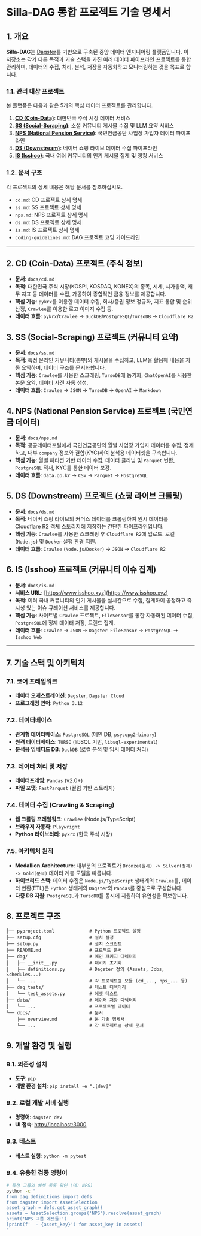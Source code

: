 # Silla-DAG 통합 프로젝트 기술 명세서

## 1. 개요

**Silla-DAG**는 [Dagster](https://dagster.io/)를 기반으로 구축된 중앙 데이터 엔지니어링 플랫폼입니다. 이 저장소는 각기 다른 목적과 기술 스택을 가진 여러 데이터 파이프라인 프로젝트를 통합 관리하며, 데이터의 수집, 처리, 분석, 저장을 자동화하고 모니터링하는 것을 목표로 합니다.

### 1.1. 관리 대상 프로젝트

본 플랫폼은 다음과 같은 5개의 핵심 데이터 프로젝트를 관리합니다.

1.  **[CD (Coin-Data)](#2-cd-coin-data-프로젝트-주식-정보)**: 대한민국 주식 시장 데이터 서비스
2.  **[SS (Social-Scraping)](#3-ss-social-scraping-프로젝트-커뮤니티-요약)**: 소셜 커뮤니티 게시물 수집 및 LLM 요약 서비스
3.  **[NPS (National Pension Service)](#4-nps-프로젝트-국민연금-데이터)**: 국민연금공단 사업장 가입자 데이터 파이프라인
4.  **[DS (Downstream)](#5-ds-downstream-프로젝트-쇼핑-라이브-크롤링)**: 네이버 쇼핑 라이브 데이터 수집 파이프라인
5.  **[IS (Isshoo)](#6-is-isshoo-프로젝트-커뮤니티-이슈-집계)**: 국내 여러 커뮤니티의 인기 게시물 집계 및 랭킹 서비스

### 1.2. 문서 구조

각 프로젝트의 상세 내용은 해당 문서를 참조하십시오.

-   `cd.md`: CD 프로젝트 상세 명세
-   `ss.md`: SS 프로젝트 상세 명세
-   `nps.md`: NPS 프로젝트 상세 명세
-   `ds.md`: DS 프로젝트 상세 명세
-   `is.md`: IS 프로젝트 상세 명세
-   `coding-guidelines.md`: DAG 프로젝트 코딩 가이드라인

---

## 2. CD (Coin-Data) 프로젝트 (주식 정보)

-   **문서**: `docs/cd.md`
-   **목적**: 대한민국 주식 시장(KOSPI, KOSDAQ, KONEX)의 종목, 시세, 시가총액, 재무 지표 등 데이터를 수집, 가공하여 종합적인 금융 정보를 제공합니다.
-   **핵심 기능**: `pykrx`를 이용한 데이터 수집, 회사/증권 정보 정규화, 지표 통합 및 순위 산정, `Crawlee`를 이용한 로고 이미지 수집 등.
-   **데이터 흐름**: `pykrx`/`Crawlee` → `DuckDB`/`PostgreSQL`/`TursoDB` → `Cloudflare R2`

## 3. SS (Social-Scraping) 프로젝트 (커뮤니티 요약)

-   **문서**: `docs/ss.md`
-   **목적**: 특정 온라인 커뮤니티(뽐뿌)의 게시물을 수집하고, LLM을 활용해 내용을 자동 요약하며, 데이터 구조를 문서화합니다.
-   **핵심 기능**: `Crawlee`를 사용한 스크래핑, `TursoDB`에 동기화, `ChatOpenAI`를 사용한 본문 요약, 데이터 사전 자동 생성.
-   **데이터 흐름**: `Crawlee` → `JSON` → `TursoDB` → `OpenAI` → `Markdown`

## 4. NPS (National Pension Service) 프로젝트 (국민연금 데이터)

-   **문서**: `docs/nps.md`
-   **목적**: 공공데이터포털에서 국민연금공단의 월별 사업장 가입자 데이터를 수집, 정제하고, 내부 `company` 정보와 결합(KYC)하여 분석용 데이터셋을 구축합니다.
-   **핵심 기능**: 월별 파티션 기반 데이터 수집, 데이터 클리닝 및 `Parquet` 변환, `PostgreSQL` 적재, KYC를 통한 데이터 보강.
-   **데이터 흐름**: `data.go.kr` → `CSV` → `Parquet` → `PostgreSQL`

## 5. DS (Downstream) 프로젝트 (쇼핑 라이브 크롤링)

-   **문서**: `docs/ds.md`
-   **목적**: 네이버 쇼핑 라이브의 커머스 데이터를 크롤링하여 원시 데이터를 Cloudflare R2 객체 스토리지에 저장하는 간단한 파이프라인입니다.
-   **핵심 기능**: `Crawlee`를 사용한 스크래핑 후 `Cloudflare R2`에 업로드. 로컬(`Node.js`) 및 `Docker` 실행 환경 지원.
-   **데이터 흐름**: `Crawlee` (`Node.js`/`Docker`) → `JSON` → `Cloudflare R2`

## 6. IS (Isshoo) 프로젝트 (커뮤니티 이슈 집계)

-   **문서**: `docs/is.md`
-   **서비스 URL**: [https://www.isshoo.xyz](https://www.isshoo.xyz)
-   **목적**: 여러 국내 커뮤니티의 인기 게시물을 실시간으로 수집, 집계하여 공정하고 즉시성 있는 이슈 큐레이션 서비스를 제공합니다.
-   **핵심 기능**: 사이트별 `Crawlee` 프로젝트, `FileSensor`를 통한 자동화된 데이터 수집, `PostgreSQL`에 정제 데이터 저장, 트렌드 집계.
-   **데이터 흐름**: `Crawlee` → `JSON` → `Dagster FileSensor` → `PostgreSQL` → `Isshoo Web`

---

## 7. 기술 스택 및 아키텍처

### 7.1. 코어 프레임워크
-   **데이터 오케스트레이션**: `Dagster`, `Dagster Cloud`
-   **프로그래밍 언어**: `Python 3.12`

### 7.2. 데이터베이스
-   **관계형 데이터베이스**: `PostgreSQL` (메인 DB, `psycopg2-binary`)
-   **원격 데이터베이스**: `TURSO` (libSQL 기반, `libsql-experimental`)
-   **분석용 임베디드 DB**: `DuckDB` (로컬 분석 및 임시 데이터 처리)

### 7.3. 데이터 처리 및 저장
-   **데이터프레임**: `Pandas` (v2.0+)
-   **파일 포맷**: `FastParquet` (컬럼 기반 스토리지)

### 7.4. 데이터 수집 (Crawling & Scraping)
-   **웹 크롤링 프레임워크**: `Crawlee` (Node.js/TypeScript)
-   **브라우저 자동화**: `Playwright`
-   **Python 라이브러리**: `pykrx` (한국 주식 시장)

### 7.5. 아키텍처 원칙
-   **Medallion Architecture**: 대부분의 프로젝트가 `Bronze(원시) -> Silver(정제) -> Gold(분석)` 데이터 계층 모델을 따릅니다.
-   **하이브리드 스택**: 데이터 수집은 `Node.js/TypeScript` 생태계의 `Crawlee`를, 데이터 변환(ETL)은 `Python` 생태계의 `Dagster`와 `Pandas`를 중심으로 구성합니다.
-   **다중 DB 지원**: `PostgreSQL`과 `TursoDB`를 동시에 지원하여 유연성을 확보합니다.

## 8. 프로젝트 구조

```
├── pyproject.toml             # Python 프로젝트 설정
├── setup.cfg                  # 설치 설정
├── setup.py                   # 설치 스크립트
├── README.md                  # 프로젝트 문서
├── dag/                       # 메인 패키지 디렉터리
│   ├── __init__.py            # 패키지 초기화
│   ├── definitions.py         # Dagster 정의 (Assets, Jobs, Schedules...)
│   └── ...                    # 각 프로젝트별 모듈 (cd_..., nps_... 등)
├── dag_tests/                 # 테스트 디렉터리
│   └── test_assets.py         # 에셋 테스트
├── data/                      # 데이터 저장 디렉터리
│   └── ...                    # 프로젝트별 데이터
└── docs/                      # 문서
    ├── overview.md            # 본 기술 명세서
    └── ...                    # 각 프로젝트별 상세 문서
```

## 9. 개발 환경 및 실행

### 9.1. 의존성 설치

-   **도구**: `pip`
-   **개발 환경 설치**: `pip install -e ".[dev]"`

### 9.2. 로컬 개발 서버 실행

-   **명령어**: `dagster dev`
-   **UI 접속**: [http://localhost:3000](http://localhost:3000)

### 9.3. 테스트

-   **테스트 실행**: `python -m pytest`

### 9.4. 유용한 검증 명령어

```bash
# 특정 그룹의 에셋 목록 확인 (예: NPS)
python -c "
from dag.definitions import defs
from dagster import AssetSelection
asset_graph = defs.get_asset_graph()
assets = AssetSelection.groups('NPS').resolve(asset_graph)
print('NPS 그룹 에셋들:')
[print(f'  - {asset_key}') for asset_key in assets]
"
```
